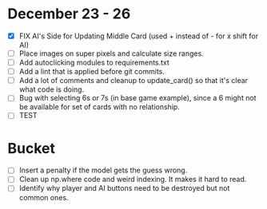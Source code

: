 # December 23 - 26

- [x] FIX AI's Side for Updating Middle Card (used + instead of - for x shift for AI)
- [ ] Place images on super pixels and calculate size ranges.
- [ ] Add autoclicking modules to requirements.txt
- [ ] Add a lint that is applied before git commits.
- [ ] Add a lot of comments and cleanup to update_card() so that it's clear what code is doing.
- [ ] Bug with selecting 6s or 7s (in base game example), since a 6 might not be available for set of cards with no relationship.
- [ ] TEST

# Bucket

- [ ] Insert a penalty if the model gets the guess wrong.
- [ ] Clean up np.where code and weird indexing. It makes it hard to read.
- [ ] Identify why player and AI buttons need to be destroyed but not common ones.